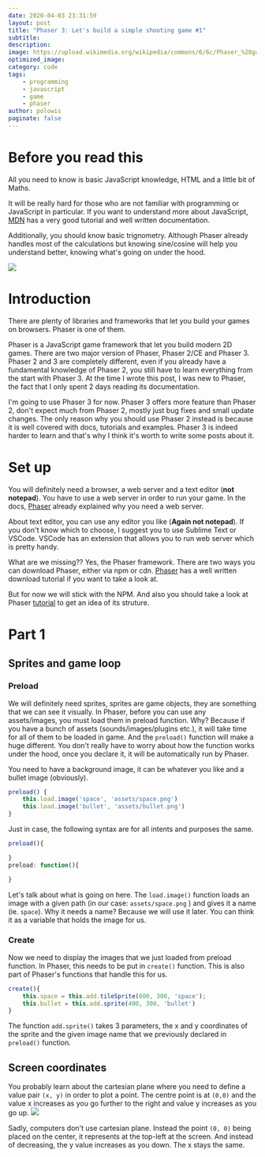 ```yaml
---
date: 2020-04-03 23:31:59
layout: post
title: "Phaser 3: Let's build a simple shooting game #1"
subtitle:
description:
image: https://upload.wikimedia.org/wikipedia/commons/6/6c/Phaser_%28game_framework%29_logo.png
optimized_image:
category: code
tags:
    - programming
    - javascript
    - game
    - phaser
author: polowis
paginate: false
---
```

# Before you read this

All you need to know is basic JavaScript knowledge, HTML and a little bit of Maths.

It will be really hard for those who are not familiar with programming or JavaScript in particular. If you want to understand more about JavaScript, [MDN](https://developer.mozilla.org/en-US/docs/Web/Tutorials) has a very good tutorial and well written documentation.

Additionally, you should know basic trignometry. Although Phaser already handles most of the calculations but knowing sine/cosine will help you understand better, knowing what's going on under the hood.

<img src="https://upload.wikimedia.org/wikipedia/commons/6/6c/Phaser_%28game_framework%29_logo.png"/>

# Introduction
There are plenty of libraries and frameworks that let you build your games on browsers. Phaser is one of them.

Phaser is a JavaScript game framework that let you build modern 2D games. There are two major version of Phaser, Phaser 2/CE and Phaser 3. Phaser 2 and 3 are completely different, even if you already have a fundamental knowledge of Phaser 2, you still have to learn everything from the start with Phaser 3. At the time I wrote this post, I was new to Phaser, the fact that I only spent 2 days reading its documentation. 

I'm going to use Phaser 3 for now. Phaser 3 offers more feature than Phaser 2, don't expect much from Phaser 2, mostly just bug fixes and small update changes. The only reason why you should use Phaser 2 instead is because it is well covered with docs, tutorials and examples. Phaser 3 is indeed harder to learn and that's why I think it's worth to write some posts about it.

# Set up

You will definitely need a browser, a web server and a text editor (**not notepad**). You have to use a web server in order to run your game. In the docs, [Phaser](http://www.phaser.io/tutorials/getting-started/index) already explained why you need a web server. 

About text editor, you can use any editor you like (**Again not notepad**). If you don't know which to choose, I suggest you to use Sublime Text or VSCode. VSCode has an extension that allows you to run web server which is pretty handy.

What are we missing??
Yes, the Phaser framework. There are two ways you can download Phaser, either via npm or cdn. [Phaser](https://phaser.io/download/stable) has a well written download tutorial if you want to take a look at.

But for now we will stick with the NPM. And also you should take a look at Phaser [tutorial](https://phaser.io/tutorials/getting-started-phaser3) to get an idea of  its struture. 

# Part 1

## Sprites and game loop


### Preload
We will definitely need sprites, sprites are game objects, they are something that we can see it visually. In Phaser, before you can use any assets/images, you must load them in preload function. Why? Because if you have a bunch of assets (sounds/images/plugins etc.), it will take time for all of them to be loaded in game. And the ```preload()``` function will make a huge different. You don't really have to worry about how the function works under the hood, once you declare it, it will be automatically run by Phaser.

You need to have a background image, it can be whatever you like and a bullet image (obviously). 

```js
preload() {
    this.load.image('space', 'assets/space.png')
    this.load.image('bullet', 'assets/bullet.png')
}
```

Just in case, the following syntax are for all intents and purposes the same.
```js
preload(){

}
preload: function(){

}
```
Let's talk about what is going on here. The ```load.image()``` function loads an image with a given path (in our case: ```assets/space.png``` ) and gives it a name (ie. ```space```). Why it needs a name? Because we will use it later. You can think it as a variable that holds the image for us.

### Create

Now we need to display the images that we just loaded from preload function. In Phaser, this needs to be put in ```create()``` function. This is also part of Phaser's functions that handle this for us.

```js
create(){
    this.space = this.add.tileSprite(600, 300, 'space');
    this.bullet = this.add.sprite(400, 300, 'bullet')
}
```
The function ```add.sprite()``` takes 3 parameters, the x and y coordinates of the sprite and the given image name that we previously declared in ```preload()``` function. 

## Screen coordinates
You probably learn about the cartesian plane where you need to define a value pair ```(x, y)``` in order to plot a point. The centre point is at ```(0,0)``` and the value x increases as you go further to the right and value y increases as you go up.
<img src="https://processing.org/tutorials/drawing/imgs/drawing-03.svg"/>

Sadly, computers don't use cartesian plane. Instead the point ```(0, 0)``` being placed on the center, it represents at the top-left at the screen. And instead of decreasing, the y value increases as you down. The x stays the same. 

